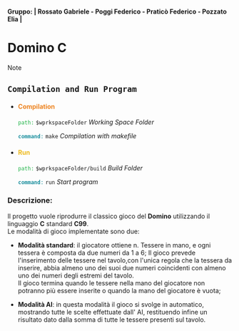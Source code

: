 #### Gruppo: | Rossato Gabriele - Poggi Federico - Praticò Federico - Pozzato Elia |

# Domino C

> [!NOTE]
>
> ## <b>`Compilation and Run Program`</b>
>
> - #### <strong style="color:#ed831f"> Compilation</strong>
>
>   <code style="color:#24b54b">path:</code> <code>$wprkspaceFolder</code> _Working Space Folder_
>
>   <code style="color:#1b8f9e"><b>command</b>:</code> <code>make</code> _Compilation with makefile_
>
> - #### <strong style="color:#edba1f">Run</strong>
>
>   <code style="color:#24b54b">path:</code> <code>$wprkspaceFolder/build</code> _Build Folder_
>
>   <code style="color:#1b8f9e"><b>command</b>:</code> <code>run</code> _Start program_

### Descrizione:

Il progetto vuole riprodurre il classico gioco del **Domino** utilizzando il linguaggio **C** standard **C99**.\
Le modalità di gioco implementate sono due:

- **Modalità standard**: il giocatore ottiene n. Tessere in mano, e ogni tessera è composta da due numeri da 1 a 6; Il gioco prevede l'inserimento delle tessere nel tavolo,con l'unica regola che la tessera da inserire, abbia almeno uno dei suoi due numeri coincidenti con almeno uno dei numeri degli estremi del tavolo.\
   Il gioco termina quando le tessere nella mano del giocatore non potranno più essere inserite o quando la mano del giocatore è vuota;

- **Modalità AI**: in questa modalità il gioco si svolge in automatico, mostrando tutte le scelte effettuate dall' AI, restituendo infine un risultato dato dalla somma di tutte le tessere presenti sul tavolo.
